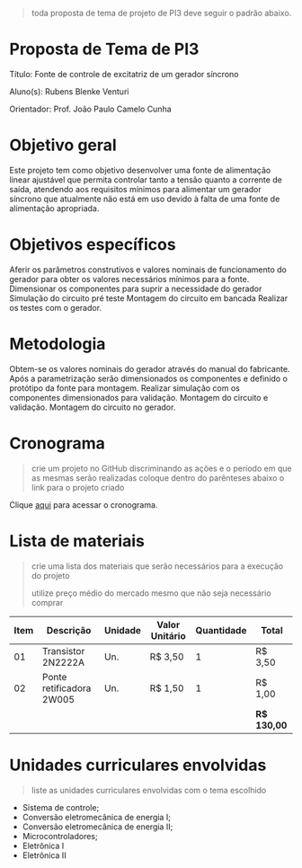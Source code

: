 > toda proposta de tema de projeto de PI3 deve seguir o padrão abaixo.

# Proposta de Tema de PI3
Título: Fonte de controle de excitatriz de um gerador síncrono

Aluno(s): Rubens Blenke Venturi

Orientador: Prof. João Paulo Camelo Cunha

# Objetivo geral
Este projeto tem como objetivo desenvolver uma fonte de alimentação linear ajustável que permita controlar tanto a tensão quanto a corrente de saída, atendendo aos requisitos mínimos para alimentar um gerador síncrono que atualmente não está em uso devido à falta de uma fonte de alimentação apropriada.

# Objetivos específicos
Aferir os parâmetros construtivos e valores nominais de funcionamento do gerador para obter os valores necessários mínimos para a fonte. 
Dimensionar os componentes para suprir a necessidade do gerador Simulação do circuito pré teste Montagem do circuito em bancada Realizar os testes com o gerador.

# Metodologia
Obtem-se os valores nominais do gerador através do manual do fabricante. 
Após a parametrização serão dimensionados os componentes e definido o protótipo da fonte para montagem. 
Realizar simulação com os componentes dimensionados para validação. 
Montagem do circuito e validação. 
Montagem do circuito no gerador.

# Cronograma
> crie um projeto no GitHub discriminando as ações e o período em que as mesmas serão realizadas
> coloque dentro do parênteses abaixo o link para o projeto criado

Clique [aqui](https://github.com/users/RubensBlk/projects/1) para acessar o cronograma.

# Lista de materiais
> crie uma lista dos materiais que serão necessários para a execução do projeto
> 
> utilize preço médio do mercado mesmo que não seja necessário comprar

| Item | Descrição | Unidade | Valor Unitário | Quantidade | Total |
| ---- | ------------- | --- | ------------- | ------------- | ------------- |
|  01  | Transistor 2N2222A| Un.| R$ 3,50 | 1 | R$ 3,50 |
|  02  | Ponte retificadora 2W005| Un. | R$ 1,50 | 1 | R$ 1,00 |
|    |  |   |  |  | **R$ 130,00** |

# Unidades curriculares envolvidas
> liste as unidades curriculares envolvidas com o tema escolhido
- Sistema de controle;
- Conversão eletromecânica de energia I;
- Conversão eletromecânica de energia II;
- Microcontroladores;
- Eletrônica I
- Eletrônica II
